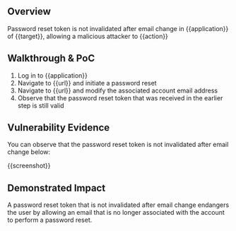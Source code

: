 ## Overview
<!--
Provide a 1-2 sentence description - see http://cveproject.github.io/docs/content/key-details-phrasing.pdf for tips

This format is a good guide:
[VULNTYPE] in [COMPONENT] in [APPLICATION] allows [ATTACKER] to [IMPACT] via [VECTOR]


-->
Password reset token is not invalidated after email change in {{application}} of {{target}}, allowing a malicious attacker to {{action}}

## Walkthrough & PoC
<!--
Provide a step-by-step walkthrough on how to access the vulnerable injection point, and how to exploit the vulnerability.
Adding a dot-pointed walkthrough with relevant screenshots will speed triage time and result in faster rewards!

Example:

1. Login to in-scope asset at <www.inscope.com/login>
1. Browse to account page
1. Modify ID token to add single quote
1. View error which states 'SQL Syntax Error'
1. Replace ID value with `1' waitfor delay '00:00:10'; `
-->
1. Log in to {{application}}
1. Navigate to {{url}} and initiate a password reset
1. Navigate to {{url}} and modify the associated account email address
1. Observe that the password reset token that was received in the earlier step is still valid


## Vulnerability Evidence
<!--
Your submission MUST include evidence of the vulnerability and not be theoretical in nature.

For a reset password token that is not invalidated after email change, please post a screenshot or video that shows that the token remains valid even after an email change.
-->

You can observe that the password reset token is not invalidated after email change below:

{{screenshot}}
## Demonstrated Impact
<!--
Envision how a reset password token that is not invalidated after email change could endanger the user account. If a malicious action is possible, provide a full proof-of-concept here.
-->

A password reset token that is not invalidated after email change endangers the user by allowing an email that is no longer associated with the account to perform a password reset.
